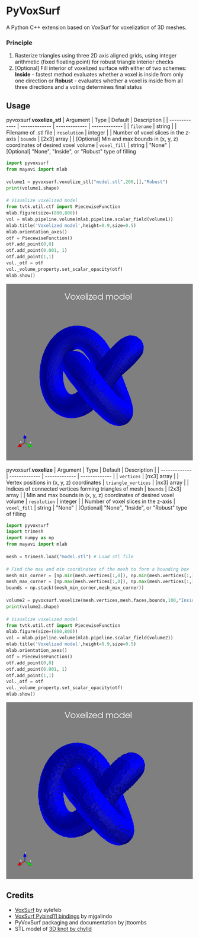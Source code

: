 # PyVoxSurf
A Python C++ extension based on VoxSurf for voxelization of 3D meshes.
### Principle
 1. Rasterize triangles using three 2D axis aligned grids, using integer arithmetic (fixed floating point) for robust triangle interior checks
 2. [Optional] Fill interior of voxelized surface with either of two schemes: **Inside** - fastest method evaluates whether a voxel is inside from only one direction or **Robust** - evaluates whether a voxel is inside from all three directions and a voting determines final status

## Usage

pyvoxsurf.**voxelize_stl**
| Argument  | Type | Default | Description |
| ------------- | ------------- | ------------- | ------------- |
| `filename`  | string  | | Filename of .stl file
| `resolution` | integer  | | Number of voxel slices in the z-axis
| `bounds`  | [2x3] array  | | [Optional] Min and max bounds in (x, y, z) coordinates of desired voxel volume
| `voxel_fill` | string  | "None" | [Optional] "None", "Inside", or "Robust" type of filling


```python
import pyvoxsurf
from mayavi import mlab

volume1 = pyvoxsurf.voxelize_stl("model.stl",200,[],"Robust")
print(volume1.shape)

# Visualize voxelized model
from tvtk.util.ctf import PiecewiseFunction
mlab.figure(size=(800,800))
vol = mlab.pipeline.volume(mlab.pipeline.scalar_field(volume1))
mlab.title('Voxelized model',height=0.9,size=0.5)
mlab.orientation_axes()
otf = PiecewiseFunction()
otf.add_point(0,0)
otf.add_point(0.001, 1)
otf.add_point(1,1)
vol._otf = otf
vol._volume_property.set_scalar_opacity(otf)
mlab.show()
```
![volume1](docs/volume1.png)

pyvoxsurf.**voxelize**
| Argument  | Type | Default | Description |
| ------------- | ------------- | ------------- | ------------- |
| `vertices`  | [nx3] array  | | Vertex positions in (x, y, z) coordinates
| `triangle_vertices` | [nx3] array  | | Indices of connected vertices forming triangles of mesh
| `bounds`  | [2x3] array  | | Min and max bounds in (x, y, z) coordinates of desired voxel volume
| `resolution` | integer  | | Number of voxel slices in the z-axis
| `voxel_fill` | string  | "None" | [Optional] "None", "Inside", or "Robust" type of filling

```python
import pyvoxsurf
import trimesh
import numpy as np
from mayavi import mlab

mesh = trimesh.load("model.stl") # Load stl file

# Find the max and min coordinates of the mesh to form a bounding box
mesh_min_corner = [np.min(mesh.vertices[:,0]), np.min(mesh.vertices[:,1]), np.min(mesh.vertices[:,2])]
mesh_max_corner = [np.max(mesh.vertices[:,0]), np.max(mesh.vertices[:,1]), np.max(mesh.vertices[:,2])]
bounds = np.stack((mesh_min_corner,mesh_max_corner))

volume2 = pyvoxsurf.voxelize(mesh.vertices,mesh.faces,bounds,100,"Inside")
print(volume2.shape)

# Visualize voxelized model
from tvtk.util.ctf import PiecewiseFunction
mlab.figure(size=(800,800))
vol = mlab.pipeline.volume(mlab.pipeline.scalar_field(volume2))
mlab.title('Voxelized model',height=0.9,size=0.5)
mlab.orientation_axes()
otf = PiecewiseFunction()
otf.add_point(0,0)
otf.add_point(0.001, 1)
otf.add_point(1,1)
vol._otf = otf
vol._volume_property.set_scalar_opacity(otf)
mlab.show()

```
 ![volume2](docs/volume2.png)

## Credits

 - [VoxSurf](https://github.com/sylefeb/VoxSurf) by sylefeb 
 - [VoxSurf Pybind11 bindings](https://github.com/mjgalindo/VoxSurf) by mjgalindo
 - PyVoxSurf packaging and documentation by jttoombs 
 - STL model of [3D knot by
   chylld](https://www.thingiverse.com/thing:5506/#files)

